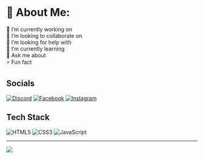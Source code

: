 # 💫 About Me:
🔭 I’m currently working on<br>👯 I’m looking to collaborate on<br>🤝 I’m looking for help with<br>🌱 I’m currently learning<br>💬 Ask me about<br>⚡ Fun fact


## Socials
[![Discord](https://img.shields.io/badge/Discord-%237289DA.svg?logo=discord&logoColor=white)](https://discord.gg/https://discord.gg/DzxYsnqSUB) [![Facebook](https://img.shields.io/badge/Facebook-%231877F2.svg?logo=Facebook&logoColor=white)](https://facebook.com/https://www.facebook.com/macjessie.bartolome.58/) [![Instagram](https://img.shields.io/badge/Instagram-%23E4405F.svg?logo=Instagram&logoColor=white)](https://instagram.com/https://www.instagram.com/zyxcb_zyyy/) 

## Tech Stack
![HTML5](https://img.shields.io/badge/html5-%23E34F26.svg?style=for-the-badge&logo=html5&logoColor=white) 
![CSS3](https://img.shields.io/badge/css3-%231572B6.svg?style=for-the-badge&logo=css3&logoColor=white) 
![JavaScript](https://img.shields.io/badge/javascript-%23323330.svg?style=for-the-badge&logo=javascript&logoColor=%23F7DF1E)

---
[![](https://visitcount.itsvg.in/api?id=zyin-jessie&icon=0&color=0)](https://visitcount.itsvg.in)

